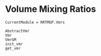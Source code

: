 # Volume Mixing Ratios

```@meta
CurrentModule = RRTMGP.Vmrs
```

```@docs
AbstractVmr
Vmr
VmrGM
init_vmr
get_vmr
```
